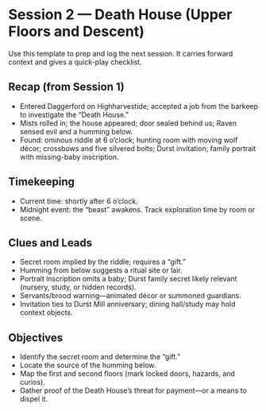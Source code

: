 # Session 2 — Death House (Upper Floors and Descent)

Use this template to prep and log the next session. It carries forward context and gives a quick-play checklist.

## Recap (from Session 1)

- Entered Daggerford on Highharvestide; accepted a job from the barkeep to investigate the “Death House.”
- Mists rolled in; the house appeared; door sealed behind us; Raven sensed evil and a humming below.
- Found: ominous riddle at 6 o’clock; hunting room with moving wolf décor; crossbows and five silvered bolts; Durst invitation; family portrait with missing-baby inscription.

## Timekeeping

- Current time: shortly after 6 o’clock.
- Midnight event: the “beast” awakens. Track exploration time by room or scene.

## Clues and Leads

- Secret room implied by the riddle; requires a “gift.”
- Humming from below suggests a ritual site or lair.
- Portrait inscription omits a baby; Durst family secret likely relevant (nursery, study, or hidden records).
- Servants/brood warning—animated décor or summoned guardians.
- Invitation ties to Durst Mill anniversary; dining hall/study may hold context objects.

## Objectives

- Identify the secret room and determine the “gift.”
- Locate the source of the humming below.
- Map the first and second floors (mark locked doors, hazards, and curios).
- Gather proof of the Death House’s threat for payment—or a means to dispel it.

